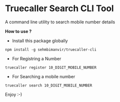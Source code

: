 # Truecaller Search CLI Tool
A command line utility to search mobile number details

**How to use ?**
* Install this package globally

```npm install -g sehmbimanvir/truecaller-cli```

* For Registring a Number

```truecaller register 10_DIGIT_MOBILE_NUMBER```

* For Searching a mobile number

```truecaller search 10_DIGIT_MOBILE_NUMBER```

Enjoy :-)
